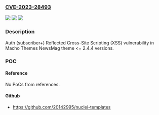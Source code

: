 ### [CVE-2023-28493](https://cve.mitre.org/cgi-bin/cvename.cgi?name=CVE-2023-28493)
![](https://img.shields.io/static/v1?label=Product&message=NewsMag&color=blue)
![](https://img.shields.io/static/v1?label=Version&message=n%2Fa%3C%3D%202.4.4%20&color=brighgreen)
![](https://img.shields.io/static/v1?label=Vulnerability&message=CWE-79%20Improper%20Neutralization%20of%20Input%20During%20Web%20Page%20Generation%20('Cross-site%20Scripting')&color=brighgreen)

### Description

Auth (subscriber+) Reflected Cross-Site Scripting (XSS) vulnerability in Macho Themes NewsMag theme <= 2.4.4 versions.

### POC

#### Reference
No PoCs from references.

#### Github
- https://github.com/20142995/nuclei-templates

